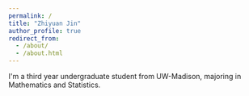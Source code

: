 ```yaml
---
permalink: /
title: "Zhiyuan Jin"
author_profile: true
redirect_from: 
  - /about/
  - /about.html
---
```


I'm a third year undergraduate student from UW-Madison, majoring in Mathematics and Statistics.
